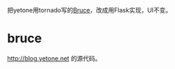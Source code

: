 把yetone用tornado写的[Bruce](https://github.com/yetone/bruce)，改成用Flask实现，UI不变。


bruce
=====

http://blog.yetone.net 的源代码。